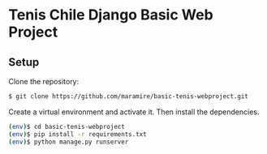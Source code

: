 # Tenis Chile Django Basic Web Project

## Setup

Clone the repository:

```sh
$ git clone https://github.com/maramire/basic-tenis-webproject.git
```

Create a virtual environment and activate it. Then install the dependencies.

```sh
(env)$ cd basic-tenis-webproject
(env)$ pip install -r requirements.txt
(env)$ python manage.py runserver
```